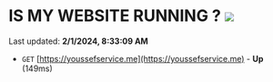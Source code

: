 # IS MY WEBSITE RUNNING ? [![](https://img.shields.io/static/v1?label=Sponsor&message=%E2%9D%A4&logo=GitHub&color=%23fe8e86)](https://github.com/sponsors/<username>)

Last updated: **2/1/2024, 8:33:09 AM**

- `GET` [https://youssefservice.me](https://youssefservice.me) - **Up** (149ms)
